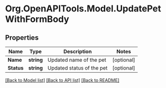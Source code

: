 # Org.OpenAPITools.Model.UpdatePetWithFormBody
## Properties

Name | Type | Description | Notes
------------ | ------------- | ------------- | -------------
**Name** | **string** | Updated name of the pet | [optional] 
**Status** | **string** | Updated status of the pet | [optional] 

[[Back to Model list]](../README.md#documentation-for-models) [[Back to API list]](../README.md#documentation-for-api-endpoints) [[Back to README]](../README.md)

